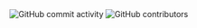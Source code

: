 <img alt="GitHub commit activity" src="https://img.shields.io/github/commit-activity/w/Tronus1409/Test1">
<img alt="GitHub contributors" src="https://img.shields.io/github/contributors/Tronus1409/Test1">
